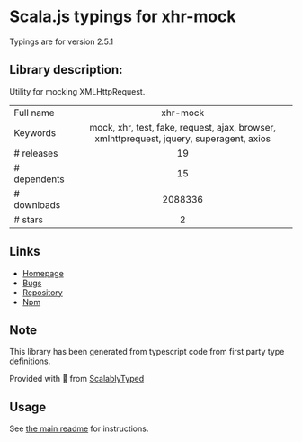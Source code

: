 
# Scala.js typings for xhr-mock

Typings are for version 2.5.1

## Library description:
Utility for mocking XMLHttpRequest.

|                    |                 |
| ------------------ | :-------------: |
| Full name          | xhr-mock |
| Keywords           | mock, xhr, test, fake, request, ajax, browser, xmlhttprequest, jquery, superagent, axios |
| # releases         | 19 |
| # dependents       | 15 |
| # downloads        | 2088336 |
| # stars            | 2 |

## Links
- [Homepage](https://github.com/jameslnewell/xhr-mock#readme)
- [Bugs](https://github.com/jameslnewell/xhr-mock/issues)
- [Repository](https://github.com/jameslnewell/xhr-mock)
- [Npm](https://www.npmjs.com/package/xhr-mock)
    


## Note
This library has been generated from typescript code from first party type definitions.

Provided with :purple_heart: from [ScalablyTyped](https://github.com/oyvindberg/ScalablyTyped)

## Usage
See [the main readme](../../readme.md) for instructions.


